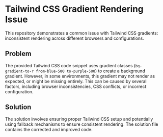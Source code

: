 # Tailwind CSS Gradient Rendering Issue

This repository demonstrates a common issue with Tailwind CSS gradients: inconsistent rendering across different browsers and configurations.

## Problem

The provided Tailwind CSS code snippet uses gradient classes (`bg-gradient-to-r from-blue-500 to-purple-500`) to create a background gradient. However, in some environments, this gradient may not render as expected, or might be missing entirely. This can be caused by several factors, including browser inconsistencies, CSS conflicts, or incorrect configuration.

## Solution

The solution involves ensuring proper Tailwind CSS setup and potentially using fallback mechanisms to ensure consistent rendering. The solution file contains the corrected and improved code.